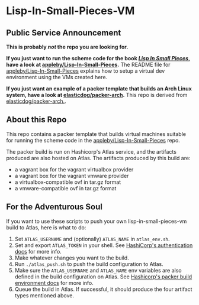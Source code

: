 # Lisp-In-Small-Pieces-VM

## Public Service Announcement

**This is probably _not_ the repo you are looking for.**

**If you just want to run the scheme code for the book
[_Lisp In Small Pieces_][LiSP], have a look at
[appleby/Lisp-In-Small-Pieces][appleby-LiSP].** The README file for
[appleby/Lisp-In-Small-Pieces][appleby-LiSP] explains how to setup a
virtual dev environment using the VMs created here.

**If you just want an example of a packer template that builds an Arch
Linux system, have a look at [elasticdog/packer-arch][packer-arch].**
This repo is derived from [elasticdog/packer-arch.][packer-arch].


## About this Repo

This repo contains a packer template that builds virtual machines
suitable for running the scheme code in the
[appleby/Lisp-In-Small-Pieces][appleby-LiSP] repo.

The packer build is run on Hashicorp's Atlas service, and the
artifacts produced are also hosted on Atlas. The artifacts produced by
this build are:

- a vagrant box for the vagrant virtualbox provider
- a vagrant box for the vagrant vmware provider
- a virtualbox-compatible ovf in tar.gz format
- a vmware-compatible ovf in tar.gz format


## For the Adventurous Soul

If you want to use these scripts to push your own
lisp-in-small-pieces-vm build to Atlas, here is what to do:

1. Set `ATLAS_USERNAME` and (optionally) `ATLAS_NAME` in
   `atlas_env.sh`.
2. Set and export `ATLAS_TOKEN` in your shell. See
   [HashiCorp's authentication docs][hashicorp-auth] for more info.
3. Make whatever changes you want to the build.
4. Run `./atlas_push.sh` to push the build configuration to Atlas.
5. Make sure the `ATLAS_USERNAME` and `ATLAS_NAME` env variables are
   also defined in the build configuration on Atlas. See
   [Hashicorp's packer build environment docs][hashicorp-build-env]
   for more info.
6. Queue the build in Atlas. If successful, it should produce the four
   artifact types mentioned above.

[appleby-LiSP]: https://github.com/appleby/Lisp-In-Small-Pieces
[LiSP]: http://pagesperso-systeme.lip6.fr/Christian.Queinnec/WWW/LiSP.html
[packer-arch]: https://github.com/elasticdog/packer-arch
[hashicorp-auth]: https://atlas.hashicorp.com/help/user-accounts/authentication
[hashicorp-build-env]: https://atlas.hashicorp.com/help/packer/builds/build-environment
